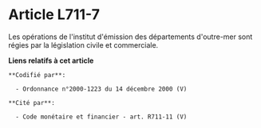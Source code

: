 # Article L711-7

Les opérations de l'institut d'émission des départements d'outre-mer sont régies par la législation civile et commerciale.

**Liens relatifs à cet article**

	**Codifié par**:

	  - Ordonnance n°2000-1223 du 14 décembre 2000 (V)

	**Cité par**:

	  - Code monétaire et financier - art. R711-11 (V)
